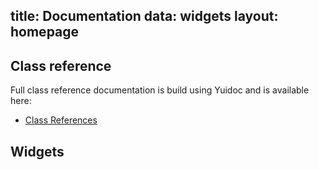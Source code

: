 title: Documentation
data: widgets
layout: homepage
---

## Class reference

Full class reference documentation is build using Yuidoc and is available here:

* [Class References](./ref/)

## Widgets
